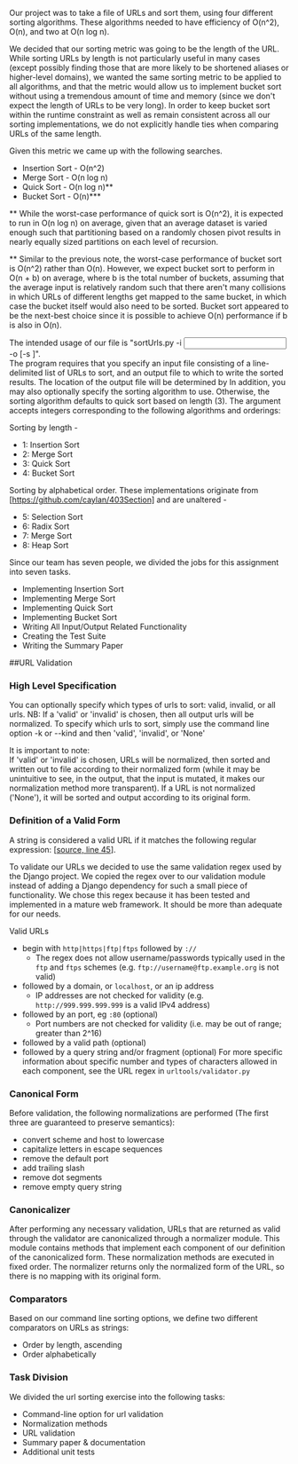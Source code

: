 Our project was to take a file of URLs and sort them, using four different sorting algorithms.  These algorithms needed to have efficiency of O(n^2), O(n), and two at O(n log n).


We decided that our sorting metric was going to be the length of the URL.  While sorting URLs by length is not particularly useful in many cases (except possibly finding those that are more likely to be shortened aliases or higher-level domains), we wanted the same sorting metric to be applied to all algorithms, and that the metric would allow us to implement bucket sort without using a tremendous amount of time and memory (since we don't expect the length of URLs to be very long).  In order to keep bucket sort within the runtime constraint as well as remain consistent across all our sorting implementations, we do not explicitly handle ties when comparing URLs of the same length.

Given this metric we came up with the following searches.
* Insertion Sort - O(n^2)
* Merge Sort - O(n log n)
* Quick Sort - O(n log n)**
* Bucket Sort - O(n)***

** While the worst-case performance of quick sort is O(n^2), it is expected to run in O(n log n) on average, given that an average dataset is varied enough such that partitioning based on a randomly chosen pivot results in nearly equally sized partitions on each level of recursion.

** Similar to the previous note, the worst-case performance of bucket sort is O(n^2) rather than O(n).  However, we expect bucket sort to perform in O(n + b) on average, where b is the total number of buckets, assuming that the average input is relatively random such that there aren't many collisions in which URLs of different lengths get mapped to the same bucket, in which case the bucket itself would also need to be sorted.  Bucket sort appeared to be the next-best choice since it is possible to achieve O(n) performance if b is also in O(n).

The intended usage of our file is "sortUrls.py -i <input file> -o <output file> [-s <sorting algorithm>]".  
The program requires that you specify an input file consisting of a line-delimited list of URLs to sort, and an output file to which to write the sorted results.  The location of the output file will be determined by 
In addition, you may also optionally specify the sorting algorithm to use.  Otherwise, the sorting algorithm defaults to quick sort based on length (3).  The argument accepts integers corresponding to the following algorithms and orderings:

Sorting by length -
* 1: Insertion Sort
* 2: Merge Sort
* 3: Quick Sort
* 4: Bucket Sort

Sorting by alphabetical order.  These implementations originate from [https://github.com/caylan/403Section] and are unaltered -
* 5: Selection Sort
* 6: Radix Sort
* 7: Merge Sort
* 8: Heap Sort

Since our team has seven people, we divided the jobs for this assignment into seven tasks.
* Implementing Insertion Sort
* Implementing Merge Sort
* Implementing Quick Sort
* Implementing Bucket Sort
* Writing All Input/Output Related Functionality
* Creating the Test Suite
* Writing the Summary Paper

##URL Validation
### High Level Specification
You can optionally specify which types of urls to sort: valid, invalid, or all urls. NB: If a 'valid' or 'invalid' is chosen, then all output urls will be normalized.
To specify which urls to sort, simply use the command line option -k or --kind and then 'valid', 'invalid', or 'None'

It is important to note:   
If 'valid' or 'invalid' is chosen, URLs will be normalized, then sorted and written out to file according to their normalized form (while it may be unintuitive to see, in the output, that the input is mutated, it makes our normalization method more transparent). If a URL is not normalized ('None'), it will be sorted and output according to its original form.

### Definition of a Valid Form
A string is considered a valid URL if it matches the following regular expression: [[source, line 45](https://github.com/django/django/blob/stable/1.3.x/django/core/validators.py)].

To validate our URLs we decided to use the same validation regex used by the Django project. We copied the regex over
to our validation module instead of adding a Django dependency for such a small piece of functionality.
We chose this regex because it has been tested and implemented in a mature web framework. It should be more than
adequate for our needs.

Valid URLs
* begin with `http|https|ftp|ftps` followed by `://`
    - The regex does not allow username/passwords typically used in the `ftp` and `ftps` schemes (e.g. `ftp://username@ftp.example.org` is not valid) 
* followed by a domain, or `localhost`, or an ip address
    - IP addresses are not checked for validity (e.g. `http://999.999.999.999` is a valid IPv4 address)
* followed by an port, eg `:80` (optional)
    - Port numbers are not checked for validity (i.e. may be out of range; greater than 2^16)
* followed by a valid path (optional)
* followed by a query string and/or fragment (optional)
For more specific information about specific number and types of characters allowed in each component,
see the URL regex in `urltools/validator.py`

### Canonical Form
Before validation, the following normalizations are performed (The first three are guaranteed to preserve semantics):
* convert scheme and host to lowercase
* capitalize letters in escape sequences
* remove the default port
* add trailing slash
* remove dot segments
* remove empty query string

### Canonicalizer
After performing any necessary validation, URLs that are returned as valid through the validator are canonicalized through a normalizer module. This module contains methods that implement each component of our definition of the canonicalized form. These normalization methods are executed in fixed order. The normalizer returns only the normalized form of the URL, so there is no mapping with its original form.

### Comparators
Based on our command line sorting options, we define two different comparators on URLs as strings:   
* Order by length, ascending
* Order alphabetically   

### Task Division
We divided the url sorting exercise into the following tasks:
* Command-line option for url validation
* Normalization methods
* URL validation
* Summary paper & documentation
* Additional unit tests

